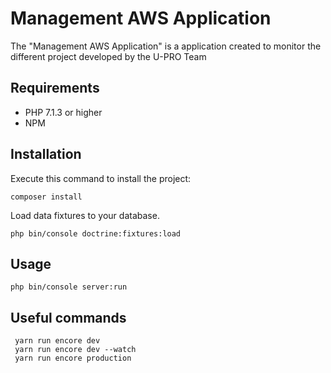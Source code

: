 Management AWS Application 
==========================
The "Management AWS Application" is a application created to monitor the different project developed by the U-PRO Team

Requirements
------------
  * PHP 7.1.3 or higher
  * NPM

Installation
------------
Execute this command to install the project:
```
composer install
```
Load data fixtures to your database.
```
php bin/console doctrine:fixtures:load
```
Usage
-----
```
php bin/console server:run
```


Useful commands
---------------

```
 yarn run encore dev
 yarn run encore dev --watch
 yarn run encore production
 ```